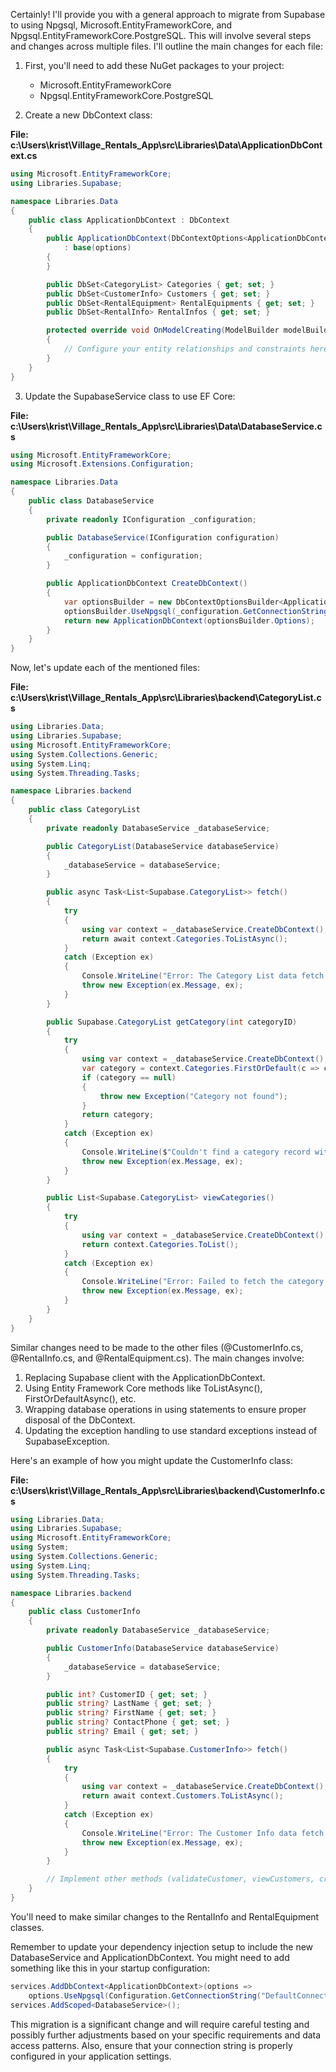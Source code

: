 Certainly! I'll provide you with a general approach to migrate from Supabase to using Npgsql, Microsoft.EntityFrameworkCore, and Npgsql.EntityFrameworkCore.PostgreSQL. This will involve several steps and changes across multiple files. I'll outline the main changes for each file:

1. First, you'll need to add these NuGet packages to your project:
   - Microsoft.EntityFrameworkCore
   - Npgsql.EntityFrameworkCore.PostgreSQL

2. Create a new DbContext class:

**File: c:\Users\krist\Village_Rentals_App\src\Libraries\Data\ApplicationDbContext.cs**
```csharp
using Microsoft.EntityFrameworkCore;
using Libraries.Supabase;

namespace Libraries.Data
{
    public class ApplicationDbContext : DbContext
    {
        public ApplicationDbContext(DbContextOptions<ApplicationDbContext> options)
            : base(options)
        {
        }

        public DbSet<CategoryList> Categories { get; set; }
        public DbSet<CustomerInfo> Customers { get; set; }
        public DbSet<RentalEquipment> RentalEquipments { get; set; }
        public DbSet<RentalInfo> RentalInfos { get; set; }

        protected override void OnModelCreating(ModelBuilder modelBuilder)
        {
            // Configure your entity relationships and constraints here
        }
    }
}
```

3. Update the SupabaseService class to use EF Core:

**File: c:\Users\krist\Village_Rentals_App\src\Libraries\Data\DatabaseService.cs**
```csharp
using Microsoft.EntityFrameworkCore;
using Microsoft.Extensions.Configuration;

namespace Libraries.Data
{
    public class DatabaseService
    {
        private readonly IConfiguration _configuration;

        public DatabaseService(IConfiguration configuration)
        {
            _configuration = configuration;
        }

        public ApplicationDbContext CreateDbContext()
        {
            var optionsBuilder = new DbContextOptionsBuilder<ApplicationDbContext>();
            optionsBuilder.UseNpgsql(_configuration.GetConnectionString("DefaultConnection"));
            return new ApplicationDbContext(optionsBuilder.Options);
        }
    }
}
```

Now, let's update each of the mentioned files:

**File: c:\Users\krist\Village_Rentals_App\src\Libraries\backend\CategoryList.cs**
```csharp
using Libraries.Data;
using Libraries.Supabase;
using Microsoft.EntityFrameworkCore;
using System.Collections.Generic;
using System.Linq;
using System.Threading.Tasks;

namespace Libraries.backend
{
    public class CategoryList
    {
        private readonly DatabaseService _databaseService;

        public CategoryList(DatabaseService databaseService)
        {
            _databaseService = databaseService;
        }

        public async Task<List<Supabase.CategoryList>> fetch()
        {
            try
            {
                using var context = _databaseService.CreateDbContext();
                return await context.Categories.ToListAsync();
            }
            catch (Exception ex)
            {
                Console.WriteLine("Error: The Category List data fetch failed!");
                throw new Exception(ex.Message, ex);
            }
        }

        public Supabase.CategoryList getCategory(int categoryID)
        {
            try
            {
                using var context = _databaseService.CreateDbContext();
                var category = context.Categories.FirstOrDefault(c => c.CategoryID == categoryID);
                if (category == null)
                {
                    throw new Exception("Category not found");
                }
                return category;
            }
            catch (Exception ex)
            {
                Console.WriteLine($"Couldn't find a category record with the associated category id");
                throw new Exception(ex.Message, ex);
            }
        }

        public List<Supabase.CategoryList> viewCategories()
        {
            try
            {
                using var context = _databaseService.CreateDbContext();
                return context.Categories.ToList();
            }
            catch (Exception ex)
            {
                Console.WriteLine("Error: Failed to fetch the category list information!");
                throw new Exception(ex.Message, ex);
            }
        }
    }
}
```

Similar changes need to be made to the other files (@CustomerInfo.cs, @RentalInfo.cs, and @RentalEquipment.cs). The main changes involve:

1. Replacing Supabase client with the ApplicationDbContext.
2. Using Entity Framework Core methods like ToListAsync(), FirstOrDefaultAsync(), etc.
3. Wrapping database operations in using statements to ensure proper disposal of the DbContext.
4. Updating the exception handling to use standard exceptions instead of SupabaseException.

Here's an example of how you might update the CustomerInfo class:

**File: c:\Users\krist\Village_Rentals_App\src\Libraries\backend\CustomerInfo.cs**
```csharp
using Libraries.Data;
using Libraries.Supabase;
using Microsoft.EntityFrameworkCore;
using System;
using System.Collections.Generic;
using System.Linq;
using System.Threading.Tasks;

namespace Libraries.backend
{
    public class CustomerInfo
    {
        private readonly DatabaseService _databaseService;

        public CustomerInfo(DatabaseService databaseService)
        {
            _databaseService = databaseService;
        }

        public int? CustomerID { get; set; }
        public string? LastName { get; set; }
        public string? FirstName { get; set; }
        public string? ContactPhone { get; set; }
        public string? Email { get; set; }

        public async Task<List<Supabase.CustomerInfo>> fetch()
        {
            try
            {
                using var context = _databaseService.CreateDbContext();
                return await context.Customers.ToListAsync();
            }
            catch (Exception ex)
            {
                Console.WriteLine("Error: The Customer Info data fetch failed!");
                throw new Exception(ex.Message, ex);
            }
        }

        // Implement other methods (validateCustomer, viewCustomers, createCustomer, updateCustomerInfo, deleteCustomerInfo) similarly
    }
}
```

You'll need to make similar changes to the RentalInfo and RentalEquipment classes.

Remember to update your dependency injection setup to include the new DatabaseService and ApplicationDbContext. You might need to add something like this in your startup configuration:

```csharp
services.AddDbContext<ApplicationDbContext>(options =>
    options.UseNpgsql(Configuration.GetConnectionString("DefaultConnection")));
services.AddScoped<DatabaseService>();
```

This migration is a significant change and will require careful testing and possibly further adjustments based on your specific requirements and data access patterns. Also, ensure that your connection string is properly configured in your application settings.

